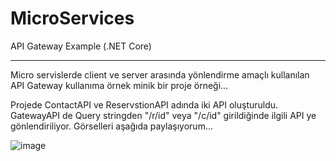 # MicroServices
API Gateway  Example (.NET Core)

<hr/>

Micro servislerde client ve server arasında yönlendirme amaçlı kullanılan API Gateway kullanıma örnek minik bir proje örneği...

Projede ContactAPI ve ReservstionAPI adında iki API oluşturuldu. 
GatewayAPI de Query stringden "/r/id" veya "/c/id" girildiğinde ilgili API ye gönlendiriliyor. Görselleri aşağıda paylaşıyorum...

![image](https://user-images.githubusercontent.com/60434493/166241603-df12c0d0-5a70-45c5-85ab-3eff62a82d62.png)



